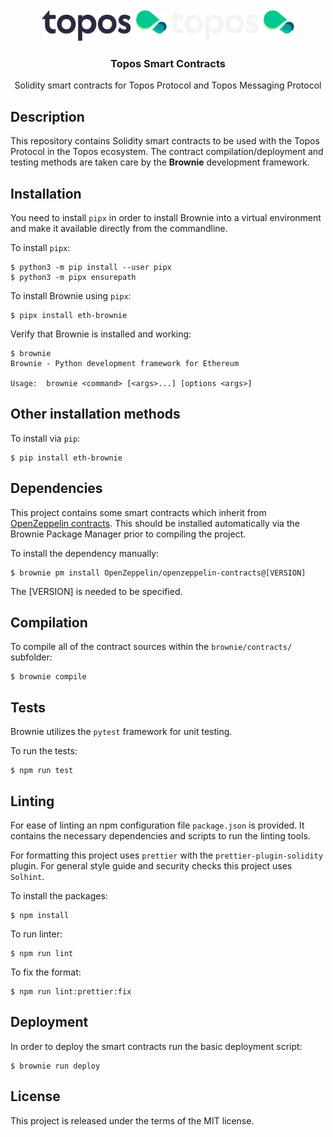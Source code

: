 
<div id="top"></div>
<!-- PROJECT LOGO -->
<br />
<div align="center">

  <img src="./.github/assets/topos_logo.png#gh-light-mode-only" alt="Logo" width="200">
  <img src="./.github/assets/topos_logo_dark.png#gh-dark-mode-only" alt="Logo" width="200">

  <h3 align="center">Topos Smart Contracts</h3>

  <p align="center">
    Solidity smart contracts for Topos Protocol and Topos Messaging Protocol
  </p>
</div>

## Description

This repository contains Solidity smart contracts to be used with the Topos Protocol in the Topos ecosystem. The contract compilation/deployment and testing methods are taken care by the **Brownie** development framework.

## Installation

You need to install `pipx` in order to install Brownie into a virtual environment and make it available directly from the commandline.

To install `pipx`:
```
$ python3 -m pip install --user pipx
$ python3 -m pipx ensurepath
```

To install Brownie using `pipx`:
```
$ pipx install eth-brownie
```

Verify that Brownie is installed and working:
```
$ brownie
Brownie - Python development framework for Ethereum

Usage:  brownie <command> [<args>...] [options <args>]
```

## Other installation methods

To install via `pip`:
```
$ pip install eth-brownie
```

## Dependencies

This project contains some smart contracts which inherit from  [OpenZeppelin contracts](https://github.com/OpenZeppelin/openzeppelin-contracts). This should be installed automatically via the Brownie Package Manager prior to compiling the project.

To install the dependency manually:
```
$ brownie pm install OpenZeppelin/openzeppelin-contracts@[VERSION]
```
The [VERSION] is needed to be specified.

## Compilation

To compile all of the contract sources within the `brownie/contracts/` subfolder:
```
$ brownie compile
```

## Tests

Brownie utilizes the `pytest` framework for unit testing.

To run the tests:
```
$ npm run test
```

## Linting
For ease of linting an npm configuration file `package.json` is provided. It contains the necessary dependencies and scripts to run the linting tools.

For formatting this project uses `prettier` with the `prettier-plugin-solidity` plugin. For general style guide and security checks this project uses `Solhint`.

To install the packages:
```
$ npm install
```

To run linter:
```
$ npm run lint
```

To fix the format:
```
$ npm run lint:prettier:fix
```

## Deployment

In order to deploy the smart contracts run the basic deployment script:

```
$ brownie run deploy
```

## License

This project is released under the terms of the MIT license.
